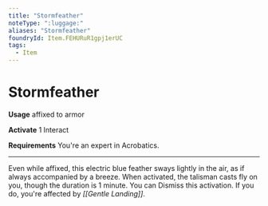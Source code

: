 ```yaml
---
title: "Stormfeather"
noteType: ":luggage:"
aliases: "Stormfeather"
foundryId: Item.FEHURuR1gpj1erUC
tags:
  - Item
---
```


# Stormfeather

**Usage** affixed to armor

**Activate** 1 Interact

**Requirements** You're an expert in Acrobatics.

* * *

Even while affixed, this electric blue feather sways lightly in the air, as if always accompanied by a breeze. When activated, the talisman casts fly on you, though the duration is 1 minute. You can Dismiss this activation. If you do, you're affected by _[[Gentle Landing]]_.
